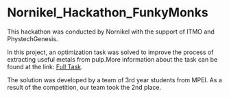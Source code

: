 # Nornikel_Hackathon_FunkyMonks


This hackathon was conducted by Nornikel with the support of ITMO and PhystechGenesis.

In this project, an optimization task was solved to improve the process of extracting useful metals from pulp.More information about the task can be found at the link: [Full Task](https://buildin.ai/phystech_gensis/share/9250dd0f-aa98-4083-b06c-c7ff06533b16).

The solution was developed by a team of 3rd year students from MPEI. As a result of the competition, our team took the 2nd place.

